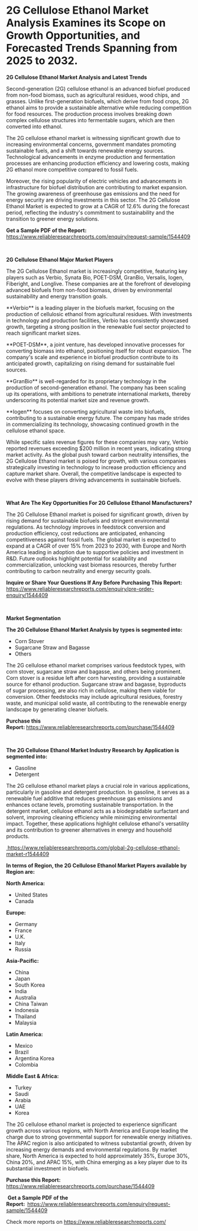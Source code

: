 <p><h1>2G Cellulose Ethanol Market Analysis Examines its Scope on Growth Opportunities, and Forecasted Trends Spanning from 2025 to 2032.</h1></p><p><strong>2G Cellulose Ethanol Market Analysis and Latest Trends</strong></p>
<p><p>Second-generation (2G) cellulose ethanol is an advanced biofuel produced from non-food biomass, such as agricultural residues, wood chips, and grasses. Unlike first-generation biofuels, which derive from food crops, 2G ethanol aims to provide a sustainable alternative while reducing competition for food resources. The production process involves breaking down complex cellulose structures into fermentable sugars, which are then converted into ethanol.</p><p>The 2G cellulose ethanol market is witnessing significant growth due to increasing environmental concerns, government mandates promoting sustainable fuels, and a shift towards renewable energy sources. Technological advancements in enzyme production and fermentation processes are enhancing production efficiency and lowering costs, making 2G ethanol more competitive compared to fossil fuels.</p><p>Moreover, the rising popularity of electric vehicles and advancements in infrastructure for biofuel distribution are contributing to market expansion. The growing awareness of greenhouse gas emissions and the need for energy security are driving investments in this sector. The 2G Cellulose Ethanol Market is expected to grow at a CAGR of 12.6% during the forecast period, reflecting the industry's commitment to sustainability and the transition to greener energy solutions.</p></p>
<p><strong>Get a Sample PDF of the Report:&nbsp;</strong> <a href="https://www.reliableresearchreports.com/enquiry/request-sample/1544409?utm_campaign=2252&utm_medium=2&utm_source=Github&utm_content=ia&utm_term=01022025&utm_id=2g-cellulose-ethanol">https://www.reliableresearchreports.com/enquiry/request-sample/1544409</a></p>
<p>&nbsp;</p>
<p><strong>2G Cellulose Ethanol Major Market Players</strong></p>
<p><p>The 2G Cellulose Ethanol market is increasingly competitive, featuring key players such as Verbio, Synata Bio, POET-DSM, GranBio, Versalis, Iogen, Fiberight, and Longlive. These companies are at the forefront of developing advanced biofuels from non-food biomass, driven by environmental sustainability and energy transition goals.</p><p>**Verbio** is a leading player in the biofuels market, focusing on the production of cellulosic ethanol from agricultural residues. With investments in technology and production facilities, Verbio has consistently showcased growth, targeting a strong position in the renewable fuel sector projected to reach significant market sizes.</p><p>**POET-DSM**, a joint venture, has developed innovative processes for converting biomass into ethanol, positioning itself for robust expansion. The company's scale and experience in biofuel production contribute to its anticipated growth, capitalizing on rising demand for sustainable fuel sources.</p><p>**GranBio** is well-regarded for its proprietary technology in the production of second-generation ethanol. The company has been scaling up its operations, with ambitions to penetrate international markets, thereby underscoring its potential market size and revenue growth.</p><p>**Iogen** focuses on converting agricultural waste into biofuels, contributing to a sustainable energy future. The company has made strides in commercializing its technology, showcasing continued growth in the cellulose ethanol space.</p><p>While specific sales revenue figures for these companies may vary, Verbio reported revenues exceeding $200 million in recent years, indicating strong market activity. As the global push toward carbon neutrality intensifies, the 2G Cellulose Ethanol market is poised for growth, with various companies strategically investing in technology to increase production efficiency and capture market share. Overall, the competitive landscape is expected to evolve with these players driving advancements in sustainable biofuels.</p></p>
<p>&nbsp;</p>
<p><strong>What Are The Key Opportunities For 2G Cellulose Ethanol Manufacturers?</strong></p>
<p><p>The 2G Cellulose Ethanol market is poised for significant growth, driven by rising demand for sustainable biofuels and stringent environmental regulations. As technology improves in feedstock conversion and production efficiency, cost reductions are anticipated, enhancing competitiveness against fossil fuels. The global market is expected to expand at a CAGR of over 15% from 2023 to 2030, with Europe and North America leading in adoption due to supportive policies and investment in R&D. Future outlooks highlight potential for scalability and commercialization, unlocking vast biomass resources, thereby further contributing to carbon neutrality and energy security goals.</p></p>
<p><strong>Inquire or Share Your Questions If Any Before Purchasing This Report:</strong> <a href="https://www.reliableresearchreports.com/enquiry/pre-order-enquiry/1544409?utm_campaign=2252&utm_medium=2&utm_source=Github&utm_content=ia&utm_term=01022025&utm_id=2g-cellulose-ethanol">https://www.reliableresearchreports.com/enquiry/pre-order-enquiry/1544409</a></p>
<p>&nbsp;</p>
<p><strong>Market Segmentation</strong></p>
<p><strong>The 2G Cellulose Ethanol Market Analysis by types is segmented into:</strong></p>
<p><ul><li>Corn Stover</li><li>Sugarcane Straw and Bagasse</li><li>Others</li></ul></p>
<p><p>The 2G cellulose ethanol market comprises various feedstock types, with corn stover, sugarcane straw and bagasse, and others being prominent. Corn stover is a residue left after corn harvesting, providing a sustainable source for ethanol production. Sugarcane straw and bagasse, byproducts of sugar processing, are also rich in cellulose, making them viable for conversion. Other feedstocks may include agricultural residues, forestry waste, and municipal solid waste, all contributing to the renewable energy landscape by generating cleaner biofuels.</p></p>
<p><strong>Purchase this Report:&nbsp;</strong><a href="https://www.reliableresearchreports.com/purchase/1544409?utm_campaign=2252&utm_medium=2&utm_source=Github&utm_content=ia&utm_term=01022025&utm_id=2g-cellulose-ethanol">https://www.reliableresearchreports.com/purchase/1544409</a></p>
<p>&nbsp;</p>
<p><strong>The 2G Cellulose Ethanol Market Industry Research by Application is segmented into:</strong></p>
<p><ul><li>Gasoline</li><li>Detergent</li></ul></p>
<p><p>The 2G cellulose ethanol market plays a crucial role in various applications, particularly in gasoline and detergent production. In gasoline, it serves as a renewable fuel additive that reduces greenhouse gas emissions and enhances octane levels, promoting sustainable transportation. In the detergent market, cellulose ethanol acts as a biodegradable surfactant and solvent, improving cleaning efficiency while minimizing environmental impact. Together, these applications highlight cellulose ethanol's versatility and its contribution to greener alternatives in energy and household products.</p></p>
<p><a href="https://www.reliableresearchreports.com/global-2g-cellulose-ethanol-market-r1544409?utm_campaign=2252&utm_medium=2&utm_source=Github&utm_content=ia&utm_term=01022025&utm_id=2g-cellulose-ethanol">&nbsp;https://www.reliableresearchreports.com/global-2g-cellulose-ethanol-market-r1544409</a></p>
<p><strong>In terms of Region, the 2G Cellulose Ethanol Market Players available by Region are:</strong></p>
<p>
    <p> <strong> North America: </strong>
        <ul>
            <li>United States</li>
            <li>Canada</li>
        </ul>
        </p> 
    <p> <strong> Europe: </strong>
        <ul>
            <li>Germany</li>
            <li>France</li>
            <li>U.K.</li>
            <li>Italy</li>
            <li>Russia</li>
        </ul>
        </p> 
    <p> <strong> Asia-Pacific: </strong>
        <ul>
            <li>China</li>
            <li>Japan</li>
            <li>South Korea</li>
            <li>India</li>
            <li>Australia</li>
            <li>China Taiwan</li>
            <li>Indonesia</li>
            <li>Thailand</li>
            <li>Malaysia</li>
        </ul>
        </p> 
    <p> <strong> Latin America: </strong>
        <ul>
            <li>Mexico</li>
            <li>Brazil</li>
            <li>Argentina Korea</li>
            <li>Colombia</li>
        </ul>
        </p> 
    <p> <strong> Middle East & Africa: </strong>
        <ul>
            <li>Turkey</li>
            <li>Saudi</li>
            <li>Arabia</li>
            <li>UAE</li>
            <li>Korea</li>
        </ul>
    </p>
    </p>
<p><p>The 2G cellulose ethanol market is projected to experience significant growth across various regions, with North America and Europe leading the charge due to strong governmental support for renewable energy initiatives. The APAC region is also anticipated to witness substantial growth, driven by increasing energy demands and environmental regulations. By market share, North America is expected to hold approximately 35%, Europe 30%, China 20%, and APAC 15%, with China emerging as a key player due to its substantial investment in biofuels.</p></p>
<p><strong>Purchase this Report: </strong><a href="https://www.reliableresearchreports.com/purchase/1544409?utm_campaign=2252&utm_medium=2&utm_source=Github&utm_content=ia&utm_term=01022025&utm_id=2g-cellulose-ethanol">https://www.reliableresearchreports.com/purchase/1544409</a></p>
<p>&nbsp;<strong>Get a Sample PDF of the Report:&nbsp;&nbsp;</strong><a href="https://www.reliableresearchreports.com/enquiry/request-sample/1544409?utm_campaign=2252&utm_medium=2&utm_source=Github&utm_content=ia&utm_term=01022025&utm_id=2g-cellulose-ethanol">https://www.reliableresearchreports.com/enquiry/request-sample/1544409</a></p>
<p><strong></strong></p>
<p>Check more reports on <a href="https://www.reliableresearchreports.com/?utm_campaign=2252&utm_medium=2&utm_source=Github&utm_content=ia&utm_term=01022025&utm_id=2g-cellulose-ethanol">https://www.reliableresearchreports.com/</a></p>